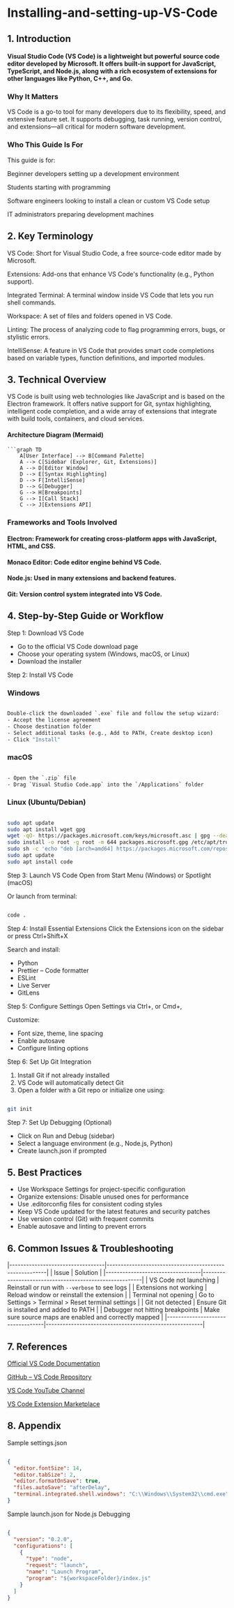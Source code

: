 # Installing-and-setting-up-VS-Code

## 1. Introduction
#### Visual Studio Code (VS Code) is a lightweight but powerful source code editor developed by Microsoft. It offers built-in support for JavaScript, TypeScript, and Node.js, along with a rich ecosystem of extensions for other languages like Python, C++, and Go.

### Why It Matters
VS Code is a go-to tool for many developers due to its flexibility, speed, and extensive feature set. It supports debugging, task running, version control, and extensions—all critical for modern software development.

### Who This Guide Is For
This guide is for:

Beginner developers setting up a development environment

Students starting with programming

Software engineers looking to install a clean or custom VS Code setup

IT administrators preparing development machines

## 2. Key Terminology
VS Code: Short for Visual Studio Code, a free source-code editor made by Microsoft.

Extensions: Add-ons that enhance VS Code's functionality (e.g., Python support).

Integrated Terminal: A terminal window inside VS Code that lets you run shell commands.

Workspace: A set of files and folders opened in VS Code.

Linting: The process of analyzing code to flag programming errors, bugs, or stylistic errors.

IntelliSense: A feature in VS Code that provides smart code completions based on variable types, function definitions, and imported modules.

## 3. Technical Overview
VS Code is built using web technologies like JavaScript and is based on the Electron framework. It offers native support for Git, syntax highlighting, intelligent code completion, and a wide array of extensions that integrate with build tools, containers, and cloud services.

#### Architecture Diagram (Mermaid)
```mermaid
```graph TD
    A[User Interface] --> B[Command Palette]
    A --> C[Sidebar (Explorer, Git, Extensions)]
    A --> D[Editor Window]
    D --> E[Syntax Highlighting]
    D --> F[IntelliSense]
    D --> G[Debugger]
    G --> H[Breakpoints]
    G --> I[Call Stack]
    C --> J[Extensions API]
```

### Frameworks and Tools Involved
#### Electron: Framework for creating cross-platform apps with JavaScript, HTML, and CSS.

#### Monaco Editor: Code editor engine behind VS Code.

#### Node.js: Used in many extensions and backend features.

#### Git: Version control system integrated into VS Code.

## 4. Step-by-Step Guide or Workflow
Step 1: Download VS Code
* Go to the official VS Code download page
* Choose your operating system (Windows, macOS, or Linux)
* Download the installer

Step 2: Install VS Code
### Windows
```bash

Double-click the downloaded `.exe` file and follow the setup wizard:
- Accept the license agreement
- Choose destination folder
- Select additional tasks (e.g., Add to PATH, Create desktop icon)
- Click "Install"
```
### macOS
```bash

- Open the `.zip` file
- Drag `Visual Studio Code.app` into the `/Applications` folder
```

### Linux (Ubuntu/Debian)
```bash

sudo apt update
sudo apt install wget gpg
wget -qO- https://packages.microsoft.com/keys/microsoft.asc | gpg --dearmor > packages.microsoft.gpg
sudo install -o root -g root -m 644 packages.microsoft.gpg /etc/apt/trusted.gpg.d/
sudo sh -c 'echo "deb [arch=amd64] https://packages.microsoft.com/repos/vscode stable main" > /etc/apt/sources.list.d/vscode.list'
sudo apt update
sudo apt install code
```

Step 3: Launch VS Code
Open from Start Menu (Windows) or Spotlight (macOS)

Or launch from terminal:

```bash

code .
```
Step 4: Install Essential Extensions
Click the Extensions icon on the sidebar or press Ctrl+Shift+X

Search and install:

* Python
* Prettier – Code formatter
* ESLint
* Live Server
* GitLens

Step 5: Configure Settings
Open Settings via Ctrl+, or Cmd+,

Customize:

* Font size, theme, line spacing
* Enable autosave
* Configure linting options

Step 6: Set Up Git Integration
1. Install Git if not already installed
2. VS Code will automatically detect Git
3. Open a folder with a Git repo or initialize one using:

```bash

git init
```
Step 7: Set Up Debugging (Optional)

* Click on Run and Debug (sidebar)
* Select a language environment (e.g., Node.js, Python)
* Create launch.json if prompted

## 5. Best Practices
* Use Workspace Settings for project-specific configuration
* Organize extensions: Disable unused ones for performance
* Use .editorconfig files for consistent coding styles
* Keep VS Code updated for the latest features and security patches
* Use version control (Git) with frequent commits
* Enable autosave and linting to prevent errors

## 6. Common Issues & Troubleshooting
|----------------------------------|--------------------------------------------------------|
| Issue                            | Solution                                               |
|----------------------------------|--------------------------------------------------------|
| VS Code not launching            | Reinstall or run with `--verbose` to see logs          |
| Extensions not working           | Reload window or reinstall the extension               |
| Terminal not opening             | Go to Settings > Terminal > Reset terminal settings    |
| Git not detected                 | Ensure Git is installed and added to PATH              |
| Debugger not hitting breakpoints | Make sure source maps are enabled and correctly mapped |
|----------------------------------|--------------------------------------------------------|


## 7. References

[Official VS Code Documentation](https://code.visualstudio.com/docs)

[GitHub – VS Code Repository](https://github.com/microsoft/vscode)

[VS Code YouTube Channel](https://www.youtube.com/c/Code)

[VS Code Extension Marketplace](https://marketplace.visualstudio.com/vscode)

## 8. Appendix
Sample settings.json
```json

{
  "editor.fontSize": 14,
  "editor.tabSize": 2,
  "editor.formatOnSave": true,
  "files.autoSave": "afterDelay",
  "terminal.integrated.shell.windows": "C:\\Windows\\System32\\cmd.exe"
}
```
Sample launch.json for Node.js Debugging
```json

{
  "version": "0.2.0",
  "configurations": [
    {
      "type": "node",
      "request": "launch",
      "name": "Launch Program",
      "program": "${workspaceFolder}/index.js"
    }
  ]
}
```